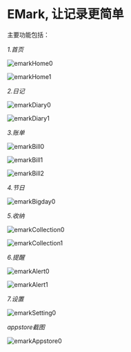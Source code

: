 # EMark, 让记录更简单


主要功能包括：


*1.首页*

![emarkHome0](./emarkHome0.png)

![emarkHome1](./emarkHome1.png)

*2.日记*

![emarkDiary0](./emarkDiary0.png)

![emarkDiary1](./emarkDiary1.png)

*3.账单*

![emarkBill0](./emarkBill0.png)

![emarkBill1](./emarkBill1.png)

![emarkBill2](./emarkBill2.png)

*4.节日*

![emarkBigday0](./emarkBigday0.png)

*5.收纳*

![emarkCollection0](./emarkCollection0.png)

![emarkCollection1](./emarkCollection1.png)

*6.提醒*

![emarkAlert0](./emarkAlert0.png)

![emarkAlert1](./emarkAlert1.png)

*7.设置*

![emarkSetting0](./emarkSetting0.png)


*appstore截图*

![emarkAppstore0](./emarkAppstore0.png)
